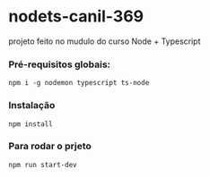 # nodets-canil-369
projeto feito no mudulo do curso Node + Typescript

### Pré-requisitos globais: 
`npm i -g nodemon typescript ts-node`

### Instalação
`npm install`

### Para rodar o prjeto 
`npm run start-dev`